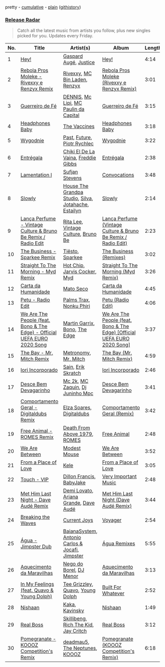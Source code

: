 pretty - [cumulative](https://github.com/nikolasrangel/spotify-playlist-archive/blob/master/playlists/cumulative/Release%20Radar.md) - [plain](https://github.com/nikolasrangel/spotify-playlist-archive/blob/master/playlists/plain/37i9dQZEVXbglbQ6bSs7m0) ([githistory](https://github.githistory.xyz/nikolasrangel/spotify-playlist-archive/blob/master/playlists/plain/37i9dQZEVXbglbQ6bSs7m0))

### [Release Radar](https://open.spotify.com/playlist/37i9dQZEVXbglbQ6bSs7m0)

> Catch all the latest music from artists you follow, plus new singles picked for you. Updates every Friday.

| No. | Title | Artist(s) | Album | Length |
|---|---|---|---|---|
| 1 | [Hey!](https://open.spotify.com/track/7jkVT8miWBcCovrkoVpMiP) | [Gaspard Augé](https://open.spotify.com/artist/1xiaqHkrYo04iuDw2h7kft), [Justice](https://open.spotify.com/artist/1gR0gsQYfi6joyO1dlp76N) | [Hey!](https://open.spotify.com/album/3Hz2X4ABke9lMlKWuhZeGv) | 4:14 |
| 2 | [Rebola Pros Moleke - Rivexxy e Renzyx Remix](https://open.spotify.com/track/3Q7F6vG4dAtJWjTTWTuUgq) | [Rivexxy](https://open.spotify.com/artist/4IMeByWP7PE5iO02okNUl4), [MC Bin Laden](https://open.spotify.com/artist/2PC0CLpUsoEQPNIZKg2ZX0), [Renzyx](https://open.spotify.com/artist/13BCvzozVGU8Zh4DxDuYTZ) | [Rebola Pros Moleke (Rivexxy e Renzyx Remix)](https://open.spotify.com/album/5lm33YrnIpyPU8Og5GBJHL) | 3:01 |
| 3 | [Guerreiro de Fé](https://open.spotify.com/track/1RaV9pXdjn73D4GOW4V0cO) | [DENNIS](https://open.spotify.com/artist/6xlRSRMLgZbsSNd0BMobwy), [Mc Lipi](https://open.spotify.com/artist/0cjkWe9VXcECGiOEHFuTfc), [MC Paulin da Capital](https://open.spotify.com/artist/592JnViQ2tot63c1SbtgK2) | [Guerreiro de Fé](https://open.spotify.com/album/60sTQyO8u0BLc4vqcIkznh) | 3:15 |
| 4 | [Headphones Baby](https://open.spotify.com/track/1lD48THcebkuZPKIgoxADP) | [The Vaccines](https://open.spotify.com/artist/0Ak6DLKHtpR6TEEnmcorKA) | [Headphones Baby](https://open.spotify.com/album/43slz2Iv1l6poOSthffyVz) | 3:18 |
| 5 | [Wygodnie](https://open.spotify.com/track/6n4cO8nQrKcC5tCCNHKCnT) | [Past](https://open.spotify.com/artist/34oWTwwiSqkTDIe6irTv4k), [Future](https://open.spotify.com/artist/1RyvyyTE3xzB2ZywiAwp0i), [Piotr Rychlec](https://open.spotify.com/artist/3SXXSpYAJCCNmJuARNrqUQ) | [Wygodnie](https://open.spotify.com/album/4VGk7u4hQkE7YxqdbmeQ1i) | 3:22 |
| 6 | [Entrégala](https://open.spotify.com/track/46lZpwebFWgqad5CX1iv6r) | [Chiki El De La Vaina](https://open.spotify.com/artist/3FRVhQjAe73b3Et1XsOCnF), [Freddie Gibbs](https://open.spotify.com/artist/0Y4inQK6OespitzD6ijMwb) | [Entrégala](https://open.spotify.com/album/7I5ZAvZjdMEiKikbCBeSTK) | 2:38 |
| 7 | [Lamentation I](https://open.spotify.com/track/1UTKoGOlOpUdhZdAcDgsTS) | [Sufjan Stevens](https://open.spotify.com/artist/4MXUO7sVCaFgFjoTI5ox5c) | [Convocations](https://open.spotify.com/album/7y8FRE43dxXnLayeBPdC1g) | 3:48 |
| 8 | [Slowly](https://open.spotify.com/track/2pvji2u4XL0lLqMDLMoFy7) | [House The Grandpa Studio](https://open.spotify.com/artist/6fAgLamdAboPsGpzehh4Ao), [Silva](https://open.spotify.com/artist/50sftj2oW2iBviA6RkTzsz), [Jotahache](https://open.spotify.com/artist/6at6yXcsSr7xbcixmU35Vq), [Estailyn](https://open.spotify.com/artist/1bkiokIm77fvMB1IgtivwC) | [Slowly](https://open.spotify.com/album/39MZl1JZgthecJMJwxCP9E) | 2:14 |
| 9 | [Lança Perfume - Vintage Culture & Bruno Be Remix / Radio Edit](https://open.spotify.com/track/20VEwWaMyuXX1v8c30O9xp) | [Rita Lee](https://open.spotify.com/artist/7dnT2FUXhjirperXaH22IJ), [Vintage Culture](https://open.spotify.com/artist/28uJnu5EsrGml2tBd7y8ts), [Bruno Be](https://open.spotify.com/artist/37UXlMGND0Tr7Su43RxHQ0) | [Lança Perfume (Vintage Culture & Bruno Be Remix / Radio Edit)](https://open.spotify.com/album/2BrDhiQu0NbZJrKddO9nDo) | 2:23 |
| 10 | [The Business - Sparkee Remix](https://open.spotify.com/track/1OvpUvjNhwOMetiXqf1qlI) | [Tiësto](https://open.spotify.com/artist/2o5jDhtHVPhrJdv3cEQ99Z), [Sparkee](https://open.spotify.com/artist/0DgTGEWTk0pHJ3SB0tDzzf) | [The Business (Remixes)](https://open.spotify.com/album/6hTWxmLCq80tBlF8XCLl6a) | 3:02 |
| 11 | [Straight To The Morning - Myd Remix](https://open.spotify.com/track/3KLXqJ0Syps75zQbMxE3xE) | [Hot Chip](https://open.spotify.com/artist/37uLId6Z5ZXCx19vuruvv5), [Jarvis Cocker](https://open.spotify.com/artist/13W7XLRXdWeLmIu9vacE1w), [Myd](https://open.spotify.com/artist/3QFiymmbJlVBPpnrOatEAk) | [Straight To The Morning (Myd Remix)](https://open.spotify.com/album/3twoTcse5NGocRQ1zcupQo) | 3:26 |
| 12 | [Carta da Humanidade](https://open.spotify.com/track/2oqfmw1sUdScThgy4gQWBu) | [Mato Seco](https://open.spotify.com/artist/2b3gMC15SnC8mwjnYiUXvx) | [Carta da Humanidade](https://open.spotify.com/album/61qzYiyuMbWh1E8W4H2VTX) | 4:45 |
| 13 | [Petu - Radio Edit](https://open.spotify.com/track/5ifZOAbIgxHex6JRyUdRvj) | [Palms Trax](https://open.spotify.com/artist/52XSRQqTAfZ8ZrIqkQvQyA), [Nonku Phiri](https://open.spotify.com/artist/3bvppKM40kKBkO2zZECrBV) | [Petu (Radio Edit)](https://open.spotify.com/album/74V1F22Gw9yMXRznhjlQJB) | 4:06 |
| 14 | [We Are The People (feat. Bono & The Edge) - Official UEFA EURO 2020 Song](https://open.spotify.com/track/2iL0W5qi0ivZ9WRXbZ74cS) | [Martin Garrix](https://open.spotify.com/artist/60d24wfXkVzDSfLS6hyCjZ), [Bono](https://open.spotify.com/artist/0m2Wc2gfNUWaAuBK7URPIJ), [The Edge](https://open.spotify.com/artist/1X8wFHJFucBUmBc7spQ4jP) | [We Are The People (feat. Bono & The Edge) [Official UEFA EURO 2020 Song]](https://open.spotify.com/album/06RhAj4FSp8YlDyrxulgbt) | 3:37 |
| 15 | [The Bay - Mr. Mitch Remix](https://open.spotify.com/track/4PRouN9s2hmmrtEGyH4sA9) | [Metronomy](https://open.spotify.com/artist/54QMjE4toDfiCryzYWCpXX), [Mr. Mitch](https://open.spotify.com/artist/2XiGESIh2E2ockoVUG4NGv) | [The Bay (Mr. Mitch Remix)](https://open.spotify.com/album/7iziWJkVzIDm0o4kruuumJ) | 4:59 |
| 16 | [Iori Incorporado](https://open.spotify.com/track/7GF544NZSU3RV5zrlOHBE9) | [Sain](https://open.spotify.com/artist/26aPjwxSSJsGy6yQ19YL55), [Erik Skratch](https://open.spotify.com/artist/3z2ZbSladVNu6pdt28cRIW) | [Iori Incorporado](https://open.spotify.com/album/54PwdEz6hIpKWR7VrSOvIf) | 2:46 |
| 17 | [Desce Bem Devagarinho](https://open.spotify.com/track/5BL4nbu96bEdFzdwr4SbCc) | [Mc 2k](https://open.spotify.com/artist/0L6qPQHSSlNItWXm5kY4yQ), [MC Zaquin](https://open.spotify.com/artist/1OwYxVDNKP9JtSpp5E0uA4), [Dj Juninho Mpc](https://open.spotify.com/artist/7jFRtAYHwvVsYWZnv8AyyZ) | [Desce Bem Devagarinho](https://open.spotify.com/album/32HpaozbjuR1eNQZIP4JiB) | 3:41 |
| 18 | [Comportamento Geral - Digitaldubs Remix](https://open.spotify.com/track/6OT70o085XzDVnBRNeNaHj) | [Elza Soares](https://open.spotify.com/artist/4cn4gMq0KXORHeYA45PcBi), [Digitaldubs](https://open.spotify.com/artist/4RtFBCvZqovRXr8Y60CP22) | [Comportamento Geral (Remix)](https://open.spotify.com/album/4lZSb2LljVusBI9uK3OAuF) | 3:42 |
| 19 | [Free Animal - ROMES Remix](https://open.spotify.com/track/7vYDIp6O2G0IKt7YRZhiHr) | [Death From Above 1979](https://open.spotify.com/artist/18H0sAptzdwid08XGg1Lcj), [ROMES](https://open.spotify.com/artist/4b3MzzOReTrle64Pxc1r9g) | [Free Animal](https://open.spotify.com/album/5gDGLjYhQpCLlFm1odAqVa) | 2:48 |
| 20 | [We Are Between](https://open.spotify.com/track/38g0al4YO0WctLwI4Z8394) | [Modest Mouse](https://open.spotify.com/artist/1yAwtBaoHLEDWAnWR87hBT) | [We Are Between](https://open.spotify.com/album/0jm29ezULLI1tMnNqhBiZU) | 3:52 |
| 21 | [From a Place of Love](https://open.spotify.com/track/4uqsvVGqrzNtkywcYo4qdN) | [Kele](https://open.spotify.com/artist/0LsO2x5E0KNdMxkWh0EmE0) | [From a Place of Love](https://open.spotify.com/album/06Lx1BQBpvEdBpelIubvYU) | 3:05 |
| 22 | [Touch - VIP](https://open.spotify.com/track/0X9DjKRxet6qXmQmCOpP6D) | [Dillon Francis](https://open.spotify.com/artist/5R3Hr2cnCCjt220Jmt2xLf), [BabyJake](https://open.spotify.com/artist/07Asx51VtMw5kbNXKrpZlq) | [Very Important Music](https://open.spotify.com/album/1hSyRaCKfMvbiTXXtlHW46) | 2:48 |
| 23 | [Met Him Last Night - Dave Audé Remix](https://open.spotify.com/track/0mHz9vqcznnfUcLqfQb3kd) | [Demi Lovato](https://open.spotify.com/artist/6S2OmqARrzebs0tKUEyXyp), [Ariana Grande](https://open.spotify.com/artist/66CXWjxzNUsdJxJ2JdwvnR), [Dave Audé](https://open.spotify.com/artist/1vWImodgVqIgTUkekGEfR9) | [Met Him Last Night (Dave Audé Remix)](https://open.spotify.com/album/4MBl3DXlabFiVVQX6gwZLd) | 3:44 |
| 24 | [Breaking the Waves](https://open.spotify.com/track/5XDf4vtvaNe0vyu8i447Ew) | [Current Joys](https://open.spotify.com/artist/0m5FakHKCQdA7UN0PIzMcL) | [Voyager](https://open.spotify.com/album/01U0pmE3UZfB9mSwUkE0m9) | 2:54 |
| 25 | [Água - Jimpster Dub](https://open.spotify.com/track/08tdkbmlpvF5s3E8rqha60) | [BaianaSystem](https://open.spotify.com/artist/5JHYuwE2n7bleXMUsmtCW5), [Antonio Carlos & Jocafi](https://open.spotify.com/artist/6we2u0wHu4S9H6A1LVZ6LA), [Jimpster](https://open.spotify.com/artist/2pfHsO54AOejDlJqtXnS85) | [Água Remixes](https://open.spotify.com/album/0OJrh5E3DIMVDj1WxydwXA) | 5:55 |
| 26 | [Aquecimento da Maravilhas](https://open.spotify.com/track/4v5JLHKy2Z8kfCfBI5C9hc) | [Nego do Borel](https://open.spotify.com/artist/1B0Rp4SWGnFgGCPU5Pju6E), [DJ Menor](https://open.spotify.com/artist/2zrggxqkAKkg1JaHdkCagU) | [Aquecimento da Maravilhas](https://open.spotify.com/album/4K9gVwtQln1KbgGCbE2fSL) | 3:13 |
| 27 | [In My Feelings (feat. Quavo & Young Dolph)](https://open.spotify.com/track/16V6uuOaLE4OKBBx2LHZbG) | [Tee Grizzley](https://open.spotify.com/artist/6AUl0ykLLpvTktob97x9hO), [Quavo](https://open.spotify.com/artist/0VRj0yCOv2FXJNP47XQnx5), [Young Dolph](https://open.spotify.com/artist/3HiuzBlSW7pGDXlSFMhO2g) | [Built For Whatever](https://open.spotify.com/album/3jsB125uASN4W8nNnT3X2r) | 2:52 |
| 28 | [Nishaan](https://open.spotify.com/track/7daoNGHLcgfh8R6z3glN5a) | [Kaka](https://open.spotify.com/artist/3CWP6fXUDZPG72CAiEOBTy), [Kavinsky](https://open.spotify.com/artist/0UF7XLthtbSF2Eur7559oV) | [Nishaan](https://open.spotify.com/album/68NIGzakNGw76BrYNPxxDl) | 1:49 |
| 29 | [Real Boss](https://open.spotify.com/track/2TmCra70nnGveVTfn4Y91R) | [Skillibeng](https://open.spotify.com/artist/5FkUhnHQ0KC63549LHHtst), [Rich The Kid](https://open.spotify.com/artist/1pPmIToKXyGdsCF6LmqLmI), [Jay Critch](https://open.spotify.com/artist/6Av6GMCOznZIlHuNcBWgf4) | [Real Boss](https://open.spotify.com/album/2JjtrhbYAWtQkShJqOpRyJ) | 3:12 |
| 30 | [Pomegranate - KOOOZ Competition's Remix](https://open.spotify.com/track/4y9E95IT6eAKiC9se2MkYF) | [deadmau5](https://open.spotify.com/artist/2CIMQHirSU0MQqyYHq0eOx), [The Neptunes](https://open.spotify.com/artist/0KuF7reCTOZwV7YJnHQqgr), [KOOOZ](https://open.spotify.com/artist/7HRiF90zV1cfCZq7jNn0Jf) | [Pomegranate (KOOOZ Competition's Remix)](https://open.spotify.com/album/7MU4e3eKH5OzYmX9NuBY1O) | 6:18 |